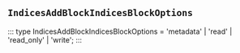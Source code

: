 ## `IndicesAddBlockIndicesBlockOptions`
:::
type IndicesAddBlockIndicesBlockOptions = 'metadata' | 'read' | 'read_only' | 'write';
:::
